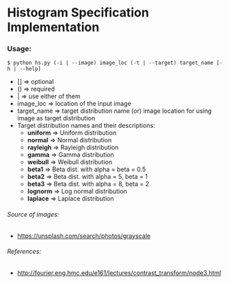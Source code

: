 # Histogram Specification Implementation

### Usage:
```
$ python hs.py (-i | --image) image_loc (-t | --target) target_name [-h | --help] 
```

- [] => optional
- () => required
- |  => use either of them
- image_loc => location of the input image
- target_name => target distribution name (or) image location for using image as target distribution
- Target distribution names and their descriptions:
    - __uniform__ => Uniform distribution
    - __normal__ => Normal distribution
    - __rayleigh__ => Rayleigh distribution
    - __gamma__ => Gamma distribution
    - __weibull__ => Weibull distribution
    - __beta1__ => Beta dist. with alpha = beta = 0.5
    - __beta2__ => Beta dist. with alpha = 5, beta = 1
    - __beta3__ => Beta dist. with alpha = 8, beta = 2
    - __lognorm__ => Log normal distribution
    - __laplace__ => Laplace distribution

###### Source of images:

- https://unsplash.com/search/photos/grayscale

###### References:

- http://fourier.eng.hmc.edu/e161/lectures/contrast_transform/node3.html